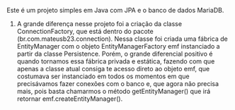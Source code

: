Este é um projeto simples em Java com JPA e o banco de dados MariaDB. 

1) A grande diferença nesse projeto foi a criação da classe ConnectionFactory, que está dentro do pacote (br.com.mateusb23.connection).
   Nessa classe foi criada uma fábrica de EntityManager com o objeto EntityManagerFactory emf instanciado a partir da classe Persistence.
   Porém, o grande diferencial positivo é quando tornamos essa fábrica privada e estática, fazendo com que apenas a classe atual consiga te 
   acesso direto ao objeto emf, que costumava ser instanciado em todos os momentos em que precisávamos fazer conexões com o banco e, que agora não 
   precisa mais, pois basta chamarmos o método getEntityManager() que irá retornar emf.createEntityManager().